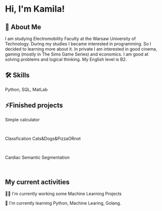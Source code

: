 # Hi, I'm Kamila!


## 🚀 About Me
I am studying Electromobility Faculty at the Warsaw University of Technology. During my studies I became interested in programming. So I decided to learning more about it. In private I am interested in good cinema, gaming (mostly in The Sims Game Series) and economics. I am good at solving problems and logical thinking. My English level is B2.

## 🛠 Skills
Python, SQL, MatLab

## ⚡️Finished projects
<p>Simple calculator</p><br/>
<p>Classfication Cats&Dogs&PizzaORnot</p><br/>
<p>Cardiac Semantic Segmentation</p><br/>


## My current activities
👩‍💻 I'm currently working some Machine Learning Projects

🧠 I'm currently learning Python, Machine Learing, Golang.
